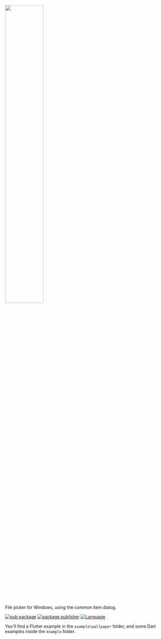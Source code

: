 <img src="https://user-images.githubusercontent.com/2319867/235838660-a82bfdce-aa55-461d-b418-19bd5185b6af.png" width="50%" height="50%">

File picker for Windows, using the common item dialog.

[![pub package](https://img.shields.io/pub/v/filepicker_windows.svg)](https://pub.dev/packages/filepicker_windows)
[![package publisher](https://img.shields.io/pub/publisher/filepicker_windows.svg)](https://pub.dev/packages/winmd/publisher)
[![Language](https://img.shields.io/badge/language-Dart-blue.svg)](https://dart.dev)

You'll find a Flutter example in the `example\wallpaper` folder, and some Dart
examples inside the `example` folder.
